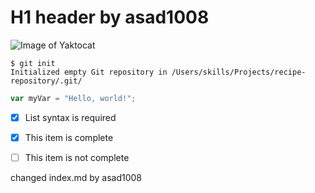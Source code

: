 # H1 header by asad1008 #


![Image of Yaktocat](https://octodex.github.com/images/yaktocat.png)





```
$ git init
Initialized empty Git repository in /Users/skills/Projects/recipe-repository/.git/
```


``` javascript
var myVar = "Hello, world!";
```

- [x] List syntax is required
- [x] This item is complete
- [ ] This item is not complete



changed index.md by asad1008
